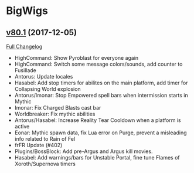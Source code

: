 # BigWigs

## [v80.1](https://github.com/BigWigsMods/BigWigs/tree/v80.1) (2017-12-05)
[Full Changelog](https://github.com/BigWigsMods/BigWigs/compare/v80...v80.1)

- HighCommand: Show Pyroblast for everyone again  
- HighCommand: Switch some message colors/sounds, add counter to Fusillade  
- Antorus: Update locales  
- Hasabel: Add stop timers for abilites on the main platform, add timer for Collapsing World explosion  
- Antorus/Imonar: Stop Empowered spell bars when intermission starts in Mythic  
- Imonar: Fix Charged Blasts cast bar  
- Worldbreaker: Fix mythic abilities  
- Antorus/Hasabel: Increase Reality Tear Cooldown when a platform is active  
- Eonar: Mythic spawn data, fix Lua error on Purge, prevent a misleading info related to Rain of Fel  
- frFR Update (#402)  
- Plugins/BossBlock: Add pre-Argus and Argus kill movies.  
- Hasabel: Add warnings/bars for Unstable Portal, fine tune Flames of Xoroth/Supernova timers  
